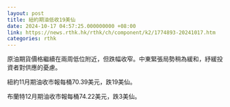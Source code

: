 ```yaml
---
layout: post
title: 紐約期油低收19美仙
date: 2024-10-17 04:57:25.000000000 +08:00
link: https://news.rthk.hk/rthk/ch/component/k2/1774893-20241017.htm
categories: rthk
---
```


原油期貨價格繼續在兩周低位附近，但跌幅收窄。中東緊張局勢稍為緩和，紓緩投資者對供應的憂慮。

紐約11月期油收市報每桶70.39美元，跌19美仙。

布蘭特12月期油收市報每桶74.22美元，跌3美仙。
